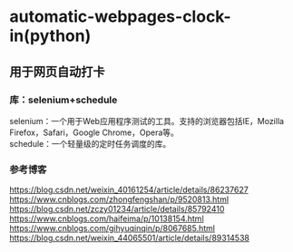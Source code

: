 # automatic-webpages-clock-in(python)
## 用于网页自动打卡    
### 库：selenium+schedule  
selenium：一个用于Web应用程序测试的工具。支持的浏览器包括IE，Mozilla Firefox，Safari，Google Chrome，Opera等。  
schedule：一个轻量级的定时任务调度的库。  
### 参考博客
https://blog.csdn.net/weixin_40161254/article/details/86237627  
https://www.cnblogs.com/zhongfengshan/p/9520813.html  
https://blog.csdn.net/zczy01234/article/details/85792410  
https://www.cnblogs.com/haifeima/p/10138154.html  
https://www.cnblogs.com/gihyuqinqin/p/8067685.html  
https://blog.csdn.net/weixin_44065501/article/details/89314538  
